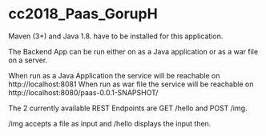 # cc2018_Paas_GorupH

Maven (3+) and Java 1.8. have to be installed for this application.

The Backend App can be run either on as a Java application or as a war file on a server.

When run as a Java Application the service will be reachable on http://localhost:8081
When run as war file the service will be reachable on http://localhost:8080/paas-0.0.1-SNAPSHOT/

The 2 currently available REST Endpoints are GET /hello and POST /img.

/img accepts a file as input and /hello displays the input then.

